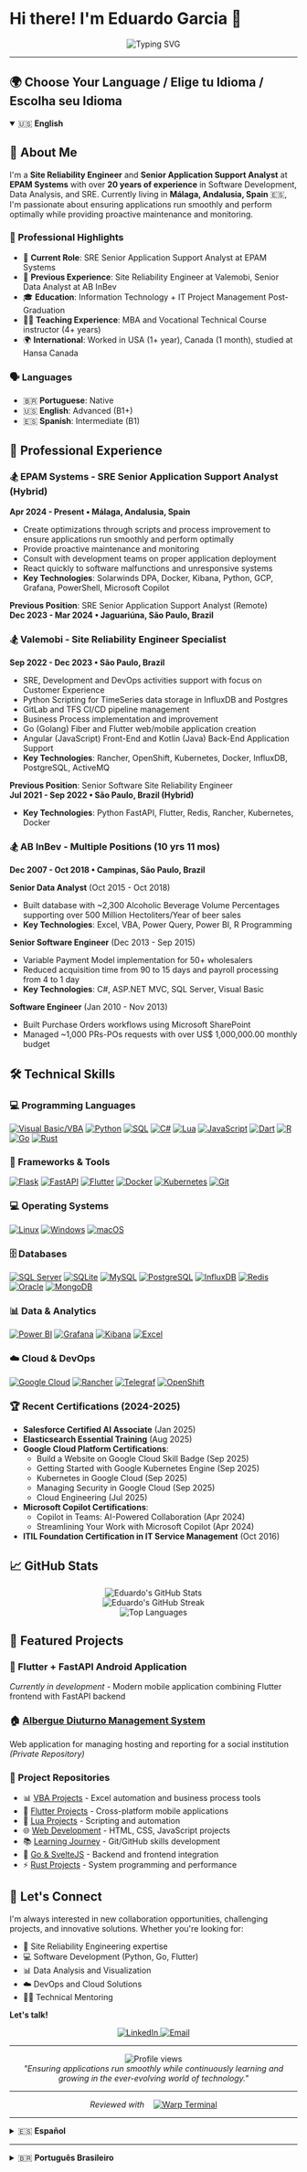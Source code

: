 # Hi there! I'm Eduardo Garcia 👋

<div align="center">
  <img src="https://readme-typing-svg.herokuapp.com/?lines=Site+Reliability+Engineer;Software+Developer;Data+Analyst;20%2B+Years+Experience&font=Fira%20Code&center=true&width=380&height=50&duration=4000&pause=1000" alt="Typing SVG" />
</div>

---

## 🌍 Choose Your Language / Elige tu Idioma / Escolha seu Idioma

<details open>
<summary>🇺🇸 <strong>English</strong></summary>

## 🚀 About Me

I'm a **Site Reliability Engineer** and **Senior Application Support Analyst** at **EPAM Systems** with over **20 years of experience** in Software Development, Data Analysis, and SRE. Currently living in **Málaga, Andalusia, Spain** 🇪🇸, I'm passionate about ensuring applications run smoothly and perform optimally while providing proactive maintenance and monitoring.

### 🌟 Professional Highlights

- 🔧 **Current Role**: SRE Senior Application Support Analyst at EPAM Systems
- 🏢 **Previous Experience**: Site Reliability Engineer at Valemobi, Senior Data Analyst at AB InBev
- 🎓 **Education**: Information Technology + IT Project Management Post-Graduation
- 👨‍🏫 **Teaching Experience**: MBA and Vocational Technical Course instructor (4+ years)
- 🌍 **International**: Worked in USA (1+ year), Canada (1 month), studied at Hansa Canada

### 🗣️ Languages

- 🇧🇷 **Portuguese**: Native
- 🇺🇸 **English**: Advanced (B1+)
- 🇪🇸 **Spanish**: Intermediate (B1)

## 💼 Professional Experience

### 🏂 EPAM Systems - SRE Senior Application Support Analyst (Hybrid)

**Apr 2024 - Present • Málaga, Andalusia, Spain**

- Create optimizations through scripts and process improvement to ensure applications run smoothly and perform optimally
- Provide proactive maintenance and monitoring
- Consult with development teams on proper application deployment
- React quickly to software malfunctions and unresponsive systems
- **Key Technologies**: Solarwinds DPA, Docker, Kibana, Python, GCP, Grafana, PowerShell, Microsoft Copilot

**Previous Position**: SRE Senior Application Support Analyst (Remote)  
**Dec 2023 - Mar 2024 • Jaguariúna, São Paulo, Brazil**

### 🏂 Valemobi - Site Reliability Engineer Specialist  

**Sep 2022 - Dec 2023 • São Paulo, Brazil**

- SRE, Development and DevOps activities support with focus on Customer Experience
- Python Scripting for TimeSeries data storage in InfluxDB and Postgres
- GitLab and TFS CI/CD pipeline management
- Business Process implementation and improvement
- Go (Golang) Fiber and Flutter web/mobile application creation
- Angular (JavaScript) Front-End and Kotlin (Java) Back-End Application Support
- **Key Technologies**: Rancher, OpenShift, Kubernetes, Docker, InfluxDB, PostgreSQL, ActiveMQ

**Previous Position**: Senior Software Site Reliability Engineer  
**Jul 2021 - Sep 2022 • São Paulo, Brazil (Hybrid)**

- **Key Technologies**: Python FastAPI, Flutter, Redis, Rancher, Kubernetes, Docker

### 🏂 AB InBev - Multiple Positions (10 yrs 11 mos)

**Dec 2007 - Oct 2018 • Campinas, São Paulo, Brazil**

**Senior Data Analyst** (Oct 2015 - Oct 2018)

- Built database with ~2,300 Alcoholic Beverage Volume Percentages supporting over 500 Million Hectoliters/Year of beer sales
- **Key Technologies**: Excel, VBA, Power Query, Power BI, R Programming

**Senior Software Engineer** (Dec 2013 - Sep 2015)

- Variable Payment Model implementation for 50+ wholesalers
- Reduced acquisition time from 90 to 15 days and payroll processing from 4 to 1 day
- **Key Technologies**: C#, ASP.NET MVC, SQL Server, Visual Basic

**Software Engineer** (Jan 2010 - Nov 2013)

- Built Purchase Orders workflows using Microsoft SharePoint
- Managed ~1,000 PRs-POs requests with over US$ 1,000,000.00 monthly budget

## 🛠️ Technical Skills

### 💻 Programming Languages

<a href="https://docs.microsoft.com/en-us/office/vba/api/overview/" target="_blank"><img src="https://img.shields.io/badge/Visual_Basic/VBA-512BD4?style=for-the-badge&logo=microsoft&logoColor=white" alt="Visual Basic/VBA" /></a>
<a href="https://www.python.org/" target="_blank"><img src="https://img.shields.io/badge/Python-3776AB?style=for-the-badge&logo=python&logoColor=white" alt="Python"/></a>
<a href="https://www.w3schools.com/sql/" target="_blank"><img src="https://img.shields.io/badge/SQL-4479A1?style=for-the-badge&logo=databricks&logoColor=white" alt="SQL"/></a>
<a href="https://docs.microsoft.com/en-us/dotnet/csharp/" target="_blank"><img src="https://img.shields.io/badge/C%23-239120?style=for-the-badge&logo=dotnet&logoColor=white" alt="C#"/></a>
<a href="https://www.lua.org/" target="_blank"><img src="https://img.shields.io/badge/Lua-2C2D72?style=for-the-badge&logo=lua&logoColor=white" alt="Lua"/></a>
<a href="https://developer.mozilla.org/en-US/docs/Web/JavaScript" target="_blank"><img src="https://img.shields.io/badge/JavaScript-F7DF1E?style=for-the-badge&logo=javascript&logoColor=black" alt="JavaScript"/></a>
<a href="https://dart.dev/" target="_blank"><img src="https://img.shields.io/badge/Dart-0175C2?style=for-the-badge&logo=dart&logoColor=white" alt="Dart"/></a>
<a href="https://www.r-project.org/" target="_blank"><img src="https://img.shields.io/badge/R-276DC3?style=for-the-badge&logo=r&logoColor=white" alt="R"/></a>
<a href="https://golang.org/" target="_blank"><img src="https://img.shields.io/badge/Go-00ADD8?style=for-the-badge&logo=go&logoColor=white" alt="Go"/></a>
<a href="https://www.rust-lang.org/" target="_blank"><img src="https://img.shields.io/badge/Rust-000000?style=for-the-badge&logo=rust&logoColor=white" alt="Rust"/></a>

### 🚀 Frameworks & Tools

<a href="https://flask.palletsprojects.com/" target="_blank"><img src="https://img.shields.io/badge/Flask-000000?style=for-the-badge&logo=flask&logoColor=white" alt="Flask"/></a>
<a href="https://fastapi.tiangolo.com/" target="_blank"><img src="https://img.shields.io/badge/FastAPI-009688?style=for-the-badge&logo=fastapi&logoColor=white" alt="FastAPI"/></a>
<a href="https://flutter.dev/" target="_blank"><img src="https://img.shields.io/badge/Flutter-02569B?style=for-the-badge&logo=flutter&logoColor=white" alt="Flutter"/></a>
<a href="https://www.docker.com/" target="_blank"><img src="https://img.shields.io/badge/Docker-2496ED?style=for-the-badge&logo=docker&logoColor=white" alt="Docker"/></a>
<a href="https://kubernetes.io/" target="_blank"><img src="https://img.shields.io/badge/Kubernetes-326CE5?style=for-the-badge&logo=kubernetes&logoColor=white" alt="Kubernetes"/></a>
<a href="https://git-scm.com/" target="_blank"><img src="https://img.shields.io/badge/Git-F05032?style=for-the-badge&logo=git&logoColor=white" alt="Git"/></a>

### 💻 Operating Systems

<a href="https://www.linux.org/" target="_blank"><img src="https://img.shields.io/badge/Linux-FCC624?style=for-the-badge&logo=linux&logoColor=black" alt="Linux"/></a>
<a href="https://www.microsoft.com/windows/" target="_blank"><img src="https://img.shields.io/badge/Windows-0078D4?style=for-the-badge&logo=windows&logoColor=white" alt="Windows"/></a>
<a href="https://www.apple.com/macos/" target="_blank"><img src="https://img.shields.io/badge/macOS-000000?style=for-the-badge&logo=apple&logoColor=white" alt="macOS"/></a>

### 🗄️ Databases

<a href="https://www.microsoft.com/en-us/sql-server/" target="_blank"><img src="https://img.shields.io/badge/SQL_Server-CC2927?style=for-the-badge&logo=microsoftsqlserver&logoColor=white" alt="SQL Server"/></a>
<a href="https://www.sqlite.org/" target="_blank"><img src="https://img.shields.io/badge/SQLite-003B57?style=for-the-badge&logo=sqlite&logoColor=white" alt="SQLite"/></a>
<a href="https://www.mysql.com/" target="_blank"><img src="https://img.shields.io/badge/MySQL-4479A1?style=for-the-badge&logo=mysql&logoColor=white" alt="MySQL"/></a>
<a href="https://www.postgresql.org/" target="_blank"><img src="https://img.shields.io/badge/PostgreSQL-316192?style=for-the-badge&logo=postgresql&logoColor=white" alt="PostgreSQL"/></a>
<a href="https://www.influxdata.com/" target="_blank"><img src="https://img.shields.io/badge/InfluxDB-22ADF6?style=for-the-badge&logo=influxdb&logoColor=white" alt="InfluxDB"/></a>
<a href="https://redis.io/" target="_blank"><img src="https://img.shields.io/badge/Redis-DC382D?style=for-the-badge&logo=redis&logoColor=white" alt="Redis"/></a>
<a href="https://www.oracle.com/database/" target="_blank"><img src="https://img.shields.io/badge/Oracle-F80000?style=for-the-badge&logo=oracle&logoColor=white" alt="Oracle"/></a>
<a href="https://www.mongodb.com/" target="_blank"><img src="https://img.shields.io/badge/MongoDB-4EA94B?style=for-the-badge&logo=mongodb&logoColor=white" alt="MongoDB"/></a>

### 📊 Data & Analytics

<a href="https://powerbi.microsoft.com/" target="_blank"><img src="https://img.shields.io/badge/Power_BI-F2C811?style=for-the-badge&logo=powerbi&logoColor=black" alt="Power BI"/></a>
<a href="https://grafana.com/" target="_blank"><img src="https://img.shields.io/badge/Grafana-F46800?style=for-the-badge&logo=grafana&logoColor=white" alt="Grafana"/></a>
<a href="https://www.elastic.co/kibana" target="_blank"><img src="https://img.shields.io/badge/Kibana-005571?style=for-the-badge&logo=kibana&logoColor=white" alt="Kibana"/></a>
<a href="https://www.microsoft.com/en-us/microsoft-365/excel" target="_blank"><img src="https://img.shields.io/badge/Microsoft_Excel-217346?style=for-the-badge&logo=libreoffice&logoColor=white" alt="Excel"/></a>

### ☁️ Cloud & DevOps

<a href="https://cloud.google.com/" target="_blank"><img src="https://img.shields.io/badge/Google_Cloud-4285F4?style=for-the-badge&logo=google-cloud&logoColor=white" alt="Google Cloud"/></a>
<a href="https://rancher.com/" target="_blank"><img src="https://img.shields.io/badge/Rancher-0075A8?style=for-the-badge&logo=rancher&logoColor=white" alt="Rancher"/></a>
<a href="https://www.influxdata.com/time-series-platform/telegraf/" target="_blank"><img src="https://img.shields.io/badge/Telegraf-22ADF6?style=for-the-badge&logo=influxdb&logoColor=white" alt="Telegraf"/></a>
<a href="https://www.redhat.com/en/technologies/cloud-computing/openshift" target="_blank"><img src="https://img.shields.io/badge/Red_Hat_OpenShift-EE0000?style=for-the-badge&logo=redhatopenshift&logoColor=white" alt="OpenShift"/></a>

### 🏆 Recent Certifications (2024-2025)

- **Salesforce Certified AI Associate** (Jan 2025)
- **Elasticsearch Essential Training** (Aug 2025)
- **Google Cloud Platform Certifications**:
  - Build a Website on Google Cloud Skill Badge (Sep 2025)
  - Getting Started with Google Kubernetes Engine (Sep 2025)
  - Kubernetes in Google Cloud (Sep 2025)
  - Managing Security in Google Cloud (Sep 2025)
  - Cloud Engineering (Jul 2025)
- **Microsoft Copilot Certifications**:
  - Copilot in Teams: AI-Powered Collaboration (Apr 2024)
  - Streamlining Your Work with Microsoft Copilot (Apr 2024)
- **ITIL Foundation Certification in IT Service Management** (Oct 2016)

## 📈 GitHub Stats

<div align="center">
  <img src="https://github-readme-stats.vercel.app/api?username=edupgarcia&show_icons=true&theme=radical" alt="Eduardo's GitHub Stats" />
</div>

<div align="center">
  <img src="https://github-readme-streak-stats.herokuapp.com/?user=edupgarcia&theme=radical" alt="Eduardo's GitHub Streak" />
</div>

<div align="center">
  <img src="https://github-readme-stats.vercel.app/api/top-langs/?username=edupgarcia&layout=compact&theme=radical" alt="Top Languages" />
</div>

## 🚀 Featured Projects

### 📱 Flutter + FastAPI Android Application

*Currently in development* - Modern mobile application combining Flutter frontend with FastAPI backend

### 🏠 <a href="https://maps.app.goo.gl/syEnxkfRUXjoDNK38" target="_blank">Albergue Diuturno Management System</a>

Web application for managing hosting and reporting for a social institution *(Private Repository)*

### 💼 Project Repositories

- 📊 <a href="https://github.com/edupgarcia/vba-projects" target="_blank">VBA Projects</a> - Excel automation and business process tools
- 📱 <a href="https://github.com/edupgarcia/flutter-projects" target="_blank">Flutter Projects</a> - Cross-platform mobile applications
- 🌙 <a href="https://github.com/edupgarcia/lua-projects" target="_blank">Lua Projects</a> - Scripting and automation
- 🌐 <a href="https://github.com/edupgarcia/rocketseat" target="_blank">Web Development</a> - HTML, CSS, JavaScript projects
- 📚 <a href="https://github.com/edupgarcia/stack-skills" target="_blank">Learning Journey</a> - Git/GitHub skills development
- 🚀 <a href="https://github.com/edupgarcia/svelte-3" target="_blank">Go & SvelteJS</a> - Backend and frontend integration
- ⚡ <a href="https://github.com/edupgarcia/rust-projects" target="_blank">Rust Projects</a> - System programming and performance

## 🤝 Let's Connect

I'm always interested in new collaboration opportunities, challenging projects, and innovative solutions. Whether you're looking for:

- 🔧 Site Reliability Engineering expertise
- 💻 Software Development (Python, Go, Flutter)
- 📊 Data Analysis and Visualization
- ☁️ DevOps and Cloud Solutions
- 👨‍🏫 Technical Mentoring

**Let's talk!**

<div align="center">

<a href="https://linkedin.com/in/eduardopereiragarcia" target="_blank">
  <img src="https://img.shields.io/badge/LinkedIn-0077B5?style=for-the-badge&logo=linkedin&logoColor=white" alt="LinkedIn" />
</a>
<a href="mailto:edupgarcia.ti@gmail.com">
  <img src="https://img.shields.io/badge/Email-D14836?style=for-the-badge&logo=gmail&logoColor=white" alt="Email" />
</a>

</div>

---

<div align="center">
  <img src="https://komarev.com/ghpvc/?username=edupgarcia&color=blueviolet&style=flat-square&label=Profile+Views" alt="Profile views" />
</div>

<div align="center">
  <i>"Ensuring applications run smoothly while continuously learning and growing in the ever-evolving world of technology."</i>
</div>

---

<div align="center">
  <em>Reviewed with</em> &nbsp;&nbsp;
  <a href="https://www.warp.dev/" target="_blank">
    <img src="https://img.shields.io/badge/Warp-Terminal-01A4FF?style=flat&logo=warp&logoColor=white" alt="Warp Terminal" />
  </a>
</div>

</details>

---

<details>
<summary>🇪🇸 <strong>Español</strong></summary>

## 🚀 Sobre Mí

Soy **Ingeniero de Confiabilidad de Sitios** y **Analista Senior de Soporte de Aplicaciones** en **EPAM Systems** con más de **20 años de experiencia** en Desarrollo de Software, Análisis de Datos y SRE. Actualmente vivo en **Málaga, Andalucía, España** 🇪🇸, y me apasiona garantizar que las aplicaciones funcionen sin problemas y rindan de manera óptima mientras proporciono mantenimiento y monitoreo proactivo.

### 🌟 Aspectos Profesionales Destacados

- 🔧 **Cargo Actual**: Analista Senior SRE de Soporte de Aplicaciones en EPAM Systems
- 🏢 **Experiencia Previa**: Ingeniero de Confiabilidad de Sitios en Valemobi, Analista Senior de Datos en AB InBev
- 🎓 **Educación**: Tecnología de la Información + Posgrado en Gestión de Proyectos TI
- 👨‍🏫 **Experiencia Docente**: Instructor de MBA y cursos técnicos vocacionales (4+ años)
- 🌍 **Internacional**: Trabajé en EE.UU. (1+ año), Canadá (1 mes), estudié en Hansa Canada

### 🗣️ Idiomas

- 🇧🇷 **Portugués**: Nativo
- 🇺🇸 **Inglés**: Avanzado (B1+)
- 🇪🇸 **Español**: Intermedio (B1)

## 💼 Experiencia Profesional

### 🏢 EPAM Systems - Analista Senior SRE de Soporte de Aplicaciones

**Abr 2024 - Presente**

- Garantizar que las aplicaciones funcionen sin problemas y rindan de manera óptima
- Mantenimiento proactivo y monitoreo
- Asesoramiento a equipos de desarrollo sobre mejores prácticas de implementación
- Respuesta rápida a incidentes y resolución

### 🏢 Valemobi - Especialista en Ingeniería de Confiabilidad de Sitios

**Jul 2021 - Dic 2023**

- Soporte de actividades SRE, Desarrollo y DevOps
- Scripting en Python para datos de TimeSeries (InfluxDB, Postgres)
- CI/CD con GitLab y TFS
- Orquestación de contenedores (Kubernetes, Docker, Rancher, OpenShift)
- Desarrollo con Go (Golang) Fiber y Flutter
- Soporte de aplicaciones Angular y Kotlin

### 🏢 AB InBev - Analista Senior de Datos e Ingeniero de Software

**Ene 2010 - Oct 2018**

- Construcción de base de datos con 2,300+ Porcentajes de Volumen de Bebidas Alcohólicas
- Soporte de 500+ Millones de Hectolitros/Año de ventas de cerveza
- Modelo de Pago Variable para 50+ mayoristas
- Reducción del tiempo de adquisición de 90 a 15 días
- Optimización del procesamiento de nómina de 4 a 1 día

## 🛠️ Habilidades Técnicas

### 💻 Lenguajes de Programación

<a href="https://docs.microsoft.com/en-us/office/vba/api/overview/" target="_blank"><img src="https://img.shields.io/badge/Visual_Basic/VBA-512BD4?style=for-the-badge&logo=microsoft&logoColor=white" alt="Visual Basic/VBA" /></a>
<a href="https://www.python.org/" target="_blank"><img src="https://img.shields.io/badge/Python-3776AB?style=for-the-badge&logo=python&logoColor=white" alt="Python"/></a>
<a href="https://www.w3schools.com/sql/" target="_blank"><img src="https://img.shields.io/badge/SQL-4479A1?style=for-the-badge&logo=databricks&logoColor=white" alt="SQL"/></a>
<a href="https://docs.microsoft.com/en-us/dotnet/csharp/" target="_blank"><img src="https://img.shields.io/badge/C%23-239120?style=for-the-badge&logo=dotnet&logoColor=white" alt="C#"/></a>
<a href="https://www.lua.org/" target="_blank"><img src="https://img.shields.io/badge/Lua-2C2D72?style=for-the-badge&logo=lua&logoColor=white" alt="Lua"/></a>
<a href="https://developer.mozilla.org/en-US/docs/Web/JavaScript" target="_blank"><img src="https://img.shields.io/badge/JavaScript-F7DF1E?style=for-the-badge&logo=javascript&logoColor=black" alt="JavaScript"/></a>
<a href="https://dart.dev/" target="_blank"><img src="https://img.shields.io/badge/Dart-0175C2?style=for-the-badge&logo=dart&logoColor=white" alt="Dart"/></a>
<a href="https://www.r-project.org/" target="_blank"><img src="https://img.shields.io/badge/R-276DC3?style=for-the-badge&logo=r&logoColor=white" alt="R"/></a>
<a href="https://golang.org/" target="_blank"><img src="https://img.shields.io/badge/Go-00ADD8?style=for-the-badge&logo=go&logoColor=white" alt="Go"/></a>
<a href="https://www.rust-lang.org/" target="_blank"><img src="https://img.shields.io/badge/Rust-000000?style=for-the-badge&logo=rust&logoColor=white" alt="Rust"/></a>

### 🚀 Frameworks y Herramientas

<a href="https://flask.palletsprojects.com/" target="_blank"><img src="https://img.shields.io/badge/Flask-000000?style=for-the-badge&logo=flask&logoColor=white" alt="Flask"/></a>
<a href="https://fastapi.tiangolo.com/" target="_blank"><img src="https://img.shields.io/badge/FastAPI-009688?style=for-the-badge&logo=fastapi&logoColor=white" alt="FastAPI"/></a>
<a href="https://flutter.dev/" target="_blank"><img src="https://img.shields.io/badge/Flutter-02569B?style=for-the-badge&logo=flutter&logoColor=white" alt="Flutter"/></a>
<a href="https://www.docker.com/" target="_blank"><img src="https://img.shields.io/badge/Docker-2496ED?style=for-the-badge&logo=docker&logoColor=white" alt="Docker"/></a>
<a href="https://kubernetes.io/" target="_blank"><img src="https://img.shields.io/badge/Kubernetes-326CE5?style=for-the-badge&logo=kubernetes&logoColor=white" alt="Kubernetes"/></a>
<a href="https://git-scm.com/" target="_blank"><img src="https://img.shields.io/badge/Git-F05032?style=for-the-badge&logo=git&logoColor=white" alt="Git"/></a>

### 💻 Sistemas Operativos

<a href="https://www.linux.org/" target="_blank"><img src="https://img.shields.io/badge/Linux-FCC624?style=for-the-badge&logo=linux&logoColor=black" alt="Linux"/></a>
<a href="https://www.microsoft.com/windows/" target="_blank"><img src="https://img.shields.io/badge/Windows-0078D4?style=for-the-badge&logo=windows&logoColor=white" alt="Windows"/></a>
<a href="https://www.apple.com/macos/" target="_blank"><img src="https://img.shields.io/badge/macOS-000000?style=for-the-badge&logo=apple&logoColor=white" alt="macOS"/></a>

### 🗄️ Bases de Datos

<a href="https://www.microsoft.com/en-us/sql-server/" target="_blank"><img src="https://img.shields.io/badge/SQL_Server-CC2927?style=for-the-badge&logo=microsoftsqlserver&logoColor=white" alt="SQL Server"/></a>
<a href="https://www.microsoft.com/en-us/sql-server/" target="_blank"><img src="https://img.shields.io/badge/SQL_Server-CC2927?style=for-the-badge&logo=microsoftsqlserver&logoColor=white" alt="SQL Server"/></a>
<a href="https://www.sqlite.org/" target="_blank"><img src="https://img.shields.io/badge/SQLite-003B57?style=for-the-badge&logo=sqlite&logoColor=white" alt="SQLite"/></a>
<a href="https://www.mysql.com/" target="_blank"><img src="https://img.shields.io/badge/MySQL-4479A1?style=for-the-badge&logo=mysql&logoColor=white" alt="MySQL"/></a>
<a href="https://www.postgresql.org/" target="_blank"><img src="https://img.shields.io/badge/PostgreSQL-316192?style=for-the-badge&logo=postgresql&logoColor=white" alt="PostgreSQL"/></a>
<a href="https://www.influxdata.com/" target="_blank"><img src="https://img.shields.io/badge/InfluxDB-22ADF6?style=for-the-badge&logo=influxdb&logoColor=white" alt="InfluxDB"/></a>
<a href="https://redis.io/" target="_blank"><img src="https://img.shields.io/badge/Redis-DC382D?style=for-the-badge&logo=redis&logoColor=white" alt="Redis"/></a>
<a href="https://www.oracle.com/database/" target="_blank"><img src="https://img.shields.io/badge/Oracle-F80000?style=for-the-badge&logo=oracle&logoColor=white" alt="Oracle"/></a>
<a href="https://www.mongodb.com/" target="_blank"><img src="https://img.shields.io/badge/MongoDB-4EA94B?style=for-the-badge&logo=mongodb&logoColor=white" alt="MongoDB"/></a>

### 📊 Datos y Análisis

<a href="https://powerbi.microsoft.com/" target="_blank"><img src="https://img.shields.io/badge/Power_BI-F2C811?style=for-the-badge&logo=powerbi&logoColor=black" alt="Power BI"/></a>
<a href="https://grafana.com/" target="_blank"><img src="https://img.shields.io/badge/Grafana-F46800?style=for-the-badge&logo=grafana&logoColor=white" alt="Grafana"/></a>
<a href="https://www.elastic.co/kibana" target="_blank"><img src="https://img.shields.io/badge/Kibana-005571?style=for-the-badge&logo=kibana&logoColor=white" alt="Kibana"/></a>
<a href="https://www.microsoft.com/en-us/microsoft-365/excel" target="_blank"><img src="https://img.shields.io/badge/Microsoft_Excel-217346?style=for-the-badge&logo=libreoffice&logoColor=white" alt="Excel"/></a>
<a href="https://www.microsoft.com/en-us/microsoft-365/excel" target="_blank"><img src="https://img.shields.io/badge/Microsoft_Excel-217346?style=for-the-badge&logo=microsoft-excel&logoColor=white" alt="Excel"/></a>

### ☁️ Nube y DevOps

<a href="https://cloud.google.com/" target="_blank"><img src="https://img.shields.io/badge/Google_Cloud-4285F4?style=for-the-badge&logo=google-cloud&logoColor=white" alt="Google Cloud"/></a>
<a href="https://rancher.com/" target="_blank"><img src="https://img.shields.io/badge/Rancher-0075A8?style=for-the-badge&logo=rancher&logoColor=white" alt="Rancher"/></a>
<a href="https://www.influxdata.com/time-series-platform/telegraf/" target="_blank"><img src="https://img.shields.io/badge/Telegraf-22ADF6?style=for-the-badge&logo=influxdb&logoColor=white" alt="Telegraf"/></a>
<a href="https://www.redhat.com/en/technologies/cloud-computing/openshift" target="_blank"><img src="https://img.shields.io/badge/Red_Hat_OpenShift-EE0000?style=for-the-badge&logo=redhatopenshift&logoColor=white" alt="OpenShift"/></a>

### 🏆 Certificaciones Recientes (2024-2025)

- **Salesforce Certified AI Associate** (Ene 2025)
- **Elasticsearch Essential Training** (Ago 2025)
- **Certificaciones de Google Cloud Platform**:
  - Build a Website on Google Cloud Skill Badge (Sep 2025)
  - Getting Started with Google Kubernetes Engine (Sep 2025)
  - Kubernetes in Google Cloud (Sep 2025)
  - Managing Security in Google Cloud (Sep 2025)
  - Cloud Engineering (Jul 2025)
- **Certificaciones de Microsoft Copilot**:
  - Copilot in Teams: AI-Powered Collaboration (Abr 2024)
  - Streamlining Your Work with Microsoft Copilot (Abr 2024)
- **ITIL Foundation Certification in IT Service Management** (Oct 2016)

## 📈 Estadísticas de GitHub

<div align="center">
  <img src="https://github-readme-stats.vercel.app/api?username=edupgarcia&show_icons=true&theme=radical" alt="Estadísticas de GitHub de Eduardo" />
</div>

<div align="center">
  <img src="https://github-readme-streak-stats.herokuapp.com/?user=edupgarcia&theme=radical" alt="Racha de GitHub de Eduardo" />
</div>

<div align="center">
  <img src="https://github-readme-stats.vercel.app/api/top-langs/?username=edupgarcia&layout=compact&theme=radical" alt="Lenguajes Más Usados" />
</div>

## 🚀 Proyectos Destacados

### 📱 Aplicación Android Flutter + FastAPI

*Actualmente en desarrollo* - Aplicación móvil moderna que combina frontend Flutter con backend FastAPI

### 🏠 <a href="https://maps.app.goo.gl/syEnxkfRUXjoDNK38" target="_blank">Sistema de Gestión de Albergue Diurno</a>

Aplicación web para gestionar hospedaje e informes para una institución social *(Repositorio Privado)*

### 💼 Repositorios de Proyectos

- 📊 <a href="https://github.com/edupgarcia/vba-projects" target="_blank">Proyectos VBA</a> - Herramientas de automatización de Excel y procesos de negocio
- 📱 <a href="https://github.com/edupgarcia/flutter-projects" target="_blank">Proyectos Flutter</a> - Aplicaciones móviles multiplataforma
- 🌙 <a href="https://github.com/edupgarcia/lua-projects" target="_blank">Proyectos Lua</a> - Scripting y automatización
- 🌐 <a href="https://github.com/edupgarcia/rocketseat" target="_blank">Desarrollo Web</a> - Proyectos HTML, CSS, JavaScript
- 📚 <a href="https://github.com/edupgarcia/stack-skills" target="_blank">Jornada de Aprendizaje</a> - Desarrollo de habilidades Git/GitHub
- 🚀 <a href="https://github.com/edupgarcia/svelte-3" target="_blank">Go & SvelteJS</a> - Integración backend y frontend
- ⚡ <a href="https://github.com/edupgarcia/rust-projects" target="_blank">Proyectos Rust</a> - Programación de sistemas y rendimiento

## 🤝 ¡Conectemos

Siempre estoy interesado en nuevas oportunidades de colaboración, proyectos desafiantes y soluciones innovadoras. Ya sea que busques:

- 🔧 Experiencia en Ingeniería de Confiabilidad de Sitios
- 💻 Desarrollo de Software (Python, Go, Flutter)
- 📊 Análisis y Visualización de Datos
- ☁️ Soluciones DevOps y Nube
- 👨‍🏫 Mentoría Técnica

**¡Hablemos!**

<div align="center">

<a href="https://linkedin.com/in/eduardopereiragarcia" target="_blank">
  <img src="https://img.shields.io/badge/LinkedIn-0077B5?style=for-the-badge&logo=linkedin&logoColor=white" alt="LinkedIn" />
</a>
<a href="mailto:edupgarcia.ti@gmail.com">
  <img src="https://img.shields.io/badge/Email-D14836?style=for-the-badge&logo=gmail&logoColor=white" alt="Email" />
</a>

</div>

---

<div align="center">
  <img src="https://komarev.com/ghpvc/?username=edupgarcia&color=blueviolet&style=flat-square&label=Vistas+del+Perfil" alt="Vistas del perfil" />
</div>

<div align="center">
  <i>"Garantizando que las aplicaciones funcionen sin problemas mientras aprendo y crezco continuamente en el mundo tecnológico en constante evolución."</i>
</div>

---

<div align="center">
  <em>Revisado con</em> &nbsp;&nbsp;
  <a href="https://www.warp.dev/" target="_blank">
    <img src="https://img.shields.io/badge/Warp-Terminal-01A4FF?style=flat&logo=warp&logoColor=white" alt="Warp Terminal" />
  </a>
</div>

</details>

---

<details>
<summary>🇧🇷 <strong>Português Brasileiro</strong></summary>

## 🚀 Sobre Mim

Sou **Engenheiro de Confiabilidade de Sites** e **Analista Sênior de Suporte de Aplicações** na **EPAM Systems** com mais de **20 anos de experiência** em Desenvolvimento de Software, Análise de Dados e SRE. Atualmente morando em **Málaga, Andaluzia, Espanha** 🇪🇸, sou apaixonado por garantir que aplicações funcionem perfeitamente e tenham desempenho ótimo, fornecendo manutenção proativa e monitoramento.

### 🌟 Destaques Profissionais

- 🔧 **Cargo Atual**: Analista Sênior SRE de Suporte de Aplicações na EPAM Systems
- 🏢 **Experiência Anterior**: Engenheiro de Confiabilidade de Sites na Valemobi, Analista Sênior de Dados na AB InBev
- 🎓 **Educação**: Tecnologia da Informação + Pós-graduação em Gestão de Projetos de TI
- 👨‍🏫 **Experiência no Ensino**: Instrutor de MBA e cursos técnicos profissionalizantes (4+ anos)
- 🌍 **Internacional**: Trabalhei nos EUA (1+ ano), Canadá (1 mês), estudei na Hansa Canada

### 🗣️ Idiomas

- 🇧🇷 **Português**: Nativo
- 🇺🇸 **Inglês**: Avançado (B1+)
- 🇪🇸 **Espanhol**: Intermediário (B1)

## 💼 Experiência Profissional

### 🏢 EPAM Systems - Analista Sênior SRE de Suporte de Aplicações

**Abr 2024 - Presente**

- Garantir que aplicações funcionem perfeitamente e tenham desempenho ótimo
- Manutenção proativa e monitoramento
- Consultoria com equipes de desenvolvimento sobre melhores práticas de implantação
- Resposta rápida a incidentes e resolução

### 🏢 Valemobi - Especialista em Engenharia de Confiabilidade de Sites

**Jul 2021 - Dez 2023**

- Suporte a atividades SRE, Desenvolvimento e DevOps
- Scripting em Python para dados TimeSeries (InfluxDB, Postgres)
- CI/CD com GitLab e TFS
- Orquestração de contêineres (Kubernetes, Docker, Rancher, OpenShift)
- Desenvolvimento com Go (Golang) Fiber e Flutter
- Suporte a aplicações Angular e Kotlin

### 🏢 AB InBev - Analista Sênior de Dados e Engenheiro de Software

**Jan 2010 - Out 2018**

- Construção de banco de dados com 2.300+ Percentuais de Volume de Bebidas Alcoólicas
- Suporte a 500+ Milhões de Hectolitros/Ano de vendas de cerveja
- Modelo de Pagamento Variável para 50+ distribuidores
- Redução do tempo de aquisição de 90 para 15 dias
- Otimização do processamento de folha de pagamento de 4 para 1 dia

## 🛠️ Habilidades Técnicas

### 💻 Linguagens de Programação

<a href="https://docs.microsoft.com/en-us/office/vba/api/overview/" target="_blank"><img src="https://img.shields.io/badge/Visual_Basic/VBA-512BD4?style=for-the-badge&logo=microsoft&logoColor=white" alt="Visual Basic/VBA" /></a>
<a href="https://www.python.org/" target="_blank"><img src="https://img.shields.io/badge/Python-3776AB?style=for-the-badge&logo=python&logoColor=white" alt="Python"/></a>
<a href="https://www.w3schools.com/sql/" target="_blank"><img src="https://img.shields.io/badge/SQL-4479A1?style=for-the-badge&logo=databricks&logoColor=white" alt="SQL"/></a>
<a href="https://docs.microsoft.com/en-us/dotnet/csharp/" target="_blank"><img src="https://img.shields.io/badge/C%23-239120?style=for-the-badge&logo=dotnet&logoColor=white" alt="C#"/></a>
<a href="https://www.lua.org/" target="_blank"><img src="https://img.shields.io/badge/Lua-2C2D72?style=for-the-badge&logo=lua&logoColor=white" alt="Lua"/></a>
<a href="https://developer.mozilla.org/en-US/docs/Web/JavaScript" target="_blank"><img src="https://img.shields.io/badge/JavaScript-F7DF1E?style=for-the-badge&logo=javascript&logoColor=black" alt="JavaScript"/></a>
<a href="https://dart.dev/" target="_blank"><img src="https://img.shields.io/badge/Dart-0175C2?style=for-the-badge&logo=dart&logoColor=white" alt="Dart"/></a>
<a href="https://www.r-project.org/" target="_blank"><img src="https://img.shields.io/badge/R-276DC3?style=for-the-badge&logo=r&logoColor=white" alt="R"/></a>
<a href="https://golang.org/" target="_blank"><img src="https://img.shields.io/badge/Go-00ADD8?style=for-the-badge&logo=go&logoColor=white" alt="Go"/></a>
<a href="https://www.rust-lang.org/" target="_blank"><img src="https://img.shields.io/badge/Rust-000000?style=for-the-badge&logo=rust&logoColor=white" alt="Rust"/></a>

### 🚀 Frameworks e Ferramentas

<a href="https://flask.palletsprojects.com/" target="_blank"><img src="https://img.shields.io/badge/Flask-000000?style=for-the-badge&logo=flask&logoColor=white" alt="Flask"/></a>
<a href="https://fastapi.tiangolo.com/" target="_blank"><img src="https://img.shields.io/badge/FastAPI-009688?style=for-the-badge&logo=fastapi&logoColor=white" alt="FastAPI"/></a>
<a href="https://flutter.dev/" target="_blank"><img src="https://img.shields.io/badge/Flutter-02569B?style=for-the-badge&logo=flutter&logoColor=white" alt="Flutter"/></a>
<a href="https://www.docker.com/" target="_blank"><img src="https://img.shields.io/badge/Docker-2496ED?style=for-the-badge&logo=docker&logoColor=white" alt="Docker"/></a>
<a href="https://kubernetes.io/" target="_blank"><img src="https://img.shields.io/badge/Kubernetes-326CE5?style=for-the-badge&logo=kubernetes&logoColor=white" alt="Kubernetes"/></a>
<a href="https://git-scm.com/" target="_blank"><img src="https://img.shields.io/badge/Git-F05032?style=for-the-badge&logo=git&logoColor=white" alt="Git"/></a>

### 💻 Sistemas Operacionais

<a href="https://www.linux.org/" target="_blank"><img src="https://img.shields.io/badge/Linux-FCC624?style=for-the-badge&logo=linux&logoColor=black" alt="Linux"/></a>
<a href="https://www.microsoft.com/windows/" target="_blank"><img src="https://img.shields.io/badge/Windows-0078D4?style=for-the-badge&logo=windows&logoColor=white" alt="Windows"/></a>
<a href="https://www.apple.com/macos/" target="_blank"><img src="https://img.shields.io/badge/macOS-000000?style=for-the-badge&logo=apple&logoColor=white" alt="macOS"/></a>

### 🗄️ Bancos de Dados

<a href="https://www.microsoft.com/en-us/sql-server/" target="_blank"><img src="https://img.shields.io/badge/SQL_Server-CC2927?style=for-the-badge&logo=microsoftsqlserver&logoColor=white" alt="SQL Server"/></a>
<a href="https://www.microsoft.com/en-us/sql-server/" target="_blank"><img src="https://img.shields.io/badge/SQL_Server-CC2927?style=for-the-badge&logo=amazondynamodb&logoColor=white" alt="SQL Server"/></a>
<a href="https://www.sqlite.org/" target="_blank"><img src="https://img.shields.io/badge/SQLite-003B57?style=for-the-badge&logo=sqlite&logoColor=white" alt="SQLite"/></a>
<a href="https://www.mysql.com/" target="_blank"><img src="https://img.shields.io/badge/MySQL-4479A1?style=for-the-badge&logo=mysql&logoColor=white" alt="MySQL"/></a>
<a href="https://www.postgresql.org/" target="_blank"><img src="https://img.shields.io/badge/PostgreSQL-316192?style=for-the-badge&logo=postgresql&logoColor=white" alt="PostgreSQL"/></a>
<a href="https://www.influxdata.com/" target="_blank"><img src="https://img.shields.io/badge/InfluxDB-22ADF6?style=for-the-badge&logo=influxdb&logoColor=white" alt="InfluxDB"/></a>
<a href="https://redis.io/" target="_blank"><img src="https://img.shields.io/badge/Redis-DC382D?style=for-the-badge&logo=redis&logoColor=white" alt="Redis"/></a>
<a href="https://www.oracle.com/database/" target="_blank"><img src="https://img.shields.io/badge/Oracle-F80000?style=for-the-badge&logo=oracle&logoColor=white" alt="Oracle"/></a>
<a href="https://www.mongodb.com/" target="_blank"><img src="https://img.shields.io/badge/MongoDB-4EA94B?style=for-the-badge&logo=mongodb&logoColor=white" alt="MongoDB"/></a>

### 📊 Dados e Análises

<a href="https://powerbi.microsoft.com/" target="_blank"><img src="https://img.shields.io/badge/Power_BI-F2C811?style=for-the-badge&logo=powerbi&logoColor=black" alt="Power BI"/></a>
<a href="https://grafana.com/" target="_blank"><img src="https://img.shields.io/badge/Grafana-F46800?style=for-the-badge&logo=grafana&logoColor=white" alt="Grafana"/></a>
<a href="https://www.elastic.co/kibana" target="_blank"><img src="https://img.shields.io/badge/Kibana-005571?style=for-the-badge&logo=kibana&logoColor=white" alt="Kibana"/></a>
<a href="https://www.microsoft.com/en-us/microsoft-365/excel" target="_blank"><img src="https://img.shields.io/badge/Microsoft_Excel-217346?style=for-the-badge&logo=libreoffice&logoColor=white" alt="Excel"/></a>
<a href="https://www.microsoft.com/en-us/microsoft-365/excel" target="_blank"><img src="https://img.shields.io/badge/Microsoft_Excel-217346?style=for-the-badge&logo=microsoft-excel&logoColor=white" alt="Excel"/></a>

### ☁️ Nuvem e DevOps

<a href="https://cloud.google.com/" target="_blank"><img src="https://img.shields.io/badge/Google_Cloud-4285F4?style=for-the-badge&logo=google-cloud&logoColor=white" alt="Google Cloud"/></a>
<a href="https://rancher.com/" target="_blank"><img src="https://img.shields.io/badge/Rancher-0075A8?style=for-the-badge&logo=rancher&logoColor=white" alt="Rancher"/></a>
<a href="https://www.influxdata.com/time-series-platform/telegraf/" target="_blank"><img src="https://img.shields.io/badge/Telegraf-22ADF6?style=for-the-badge&logo=influxdb&logoColor=white" alt="Telegraf"/></a>
<a href="https://www.redhat.com/en/technologies/cloud-computing/openshift" target="_blank"><img src="https://img.shields.io/badge/Red_Hat_OpenShift-EE0000?style=for-the-badge&logo=redhatopenshift&logoColor=white" alt="OpenShift"/></a>

### 🏆 Certificações Recentes (2024-2025)

- **Salesforce Certified AI Associate** (Jan 2025)
- **Elasticsearch Essential Training** (Ago 2025)
- **Certificações Google Cloud Platform**:
  - Build a Website on Google Cloud Skill Badge (Set 2025)
  - Getting Started with Google Kubernetes Engine (Set 2025)
  - Kubernetes in Google Cloud (Set 2025)
  - Managing Security in Google Cloud (Set 2025)
  - Cloud Engineering (Jul 2025)
- **Certificações Microsoft Copilot**:
  - Copilot in Teams: AI-Powered Collaboration (Abr 2024)
  - Streamlining Your Work with Microsoft Copilot (Abr 2024)
- **ITIL Foundation Certification in IT Service Management** (Out 2016)

## 📈 Estatísticas do GitHub

<div align="center">
  <img src="https://github-readme-stats.vercel.app/api?username=edupgarcia&show_icons=true&theme=radical" alt="Estatísticas do GitHub do Eduardo" />
</div>

<div align="center">
  <img src="https://github-readme-streak-stats.herokuapp.com/?user=edupgarcia&theme=radical" alt="Sequência do GitHub do Eduardo" />
</div>

<div align="center">
  <img src="https://github-readme-stats.vercel.app/api/top-langs/?username=edupgarcia&layout=compact&theme=radical" alt="Linguagens Mais Usadas" />
</div>

## 🚀 Projetos em Destaque

### 📱 Aplicação Android Flutter + FastAPI

*Atualmente em desenvolvimento* - Aplicação móvel moderna combinando frontend Flutter com backend FastAPI

### 🏠 <a href="https://maps.app.goo.gl/syEnxkfRUXjoDNK38" target="_blank">Sistema de Gestão do Albergue Diurno</a>

Aplicação web para gerenciar hospedagem e relatórios para uma instituição social *(Repositório Privado)*

### 💼 Repositórios de Projetos

- 📊 <a href="https://github.com/edupgarcia/vba-projects" target="_blank">Projetos VBA</a> - Ferramentas de automação do Excel e processos de negócios
- 📱 <a href="https://github.com/edupgarcia/flutter-projects" target="_blank">Projetos Flutter</a> - Aplicações móveis multiplataforma
- 🌙 <a href="https://github.com/edupgarcia/lua-projects" target="_blank">Projetos Lua</a> - Scripting e automação
- 🌐 <a href="https://github.com/edupgarcia/rocketseat" target="_blank">Desenvolvimento Web</a> - Projetos HTML, CSS, JavaScript
- 📚 <a href="https://github.com/edupgarcia/stack-skills" target="_blank">Jornada de Aprendizado</a> - Desenvolvimento de habilidades Git/GitHub
- 🚀 <a href="https://github.com/edupgarcia/svelte-3" target="_blank">Go & SvelteJS</a> - Integração backend e frontend
- ⚡ <a href="https://github.com/edupgarcia/rust-projects" target="_blank">Projetos Rust</a> - Programação de sistemas e performance

## 🤝 Vamos nos Conectar

Sempre estou interessado em novas oportunidades de colaboração, projetos desafiadores e soluções inovadoras. Seja você procurando por:

- 🔧 Expertise em Engenharia de Confiabilidade de Sites
- 💻 Desenvolvimento de Software (Python, Go, Flutter)
- 📊 Análise e Visualização de Dados
- ☁️ Soluções DevOps e Nuvem
- 👨‍🏫 Mentoria Técnica

**Vamos conversar!**

<div align="center">

<a href="https://linkedin.com/in/eduardopereiragarcia" target="_blank">
  <img src="https://img.shields.io/badge/LinkedIn-0077B5?style=for-the-badge&logo=linkedin&logoColor=white" alt="LinkedIn" />
</a>
<a href="mailto:edupgarcia.ti@gmail.com">
  <img src="https://img.shields.io/badge/Email-D14836?style=for-the-badge&logo=gmail&logoColor=white" alt="Email" />
</a>

</div>

---

<div align="center">
  <img src="https://komarev.com/ghpvc/?username=edupgarcia&color=blueviolet&style=flat-square&label=Visualiza%C3%A7%C3%B5es+do+Perfil" alt="Visualizações do perfil" />
</div>

<div align="center">
  <i>"Garantindo que aplicações funcionem perfeitamente enquanto aprendo e cresço continuamente no mundo da tecnologia em constante evolução."</i>
</div>

---

<div align="center">
  <em>Revisado com</em> &nbsp;&nbsp;
  <a href="https://www.warp.dev/" target="_blank">
    <img src="https://img.shields.io/badge/Warp-Terminal-01A4FF?style=flat&logo=warp&logoColor=white" alt="Warp Terminal" />
  </a>
</div>

</details>
